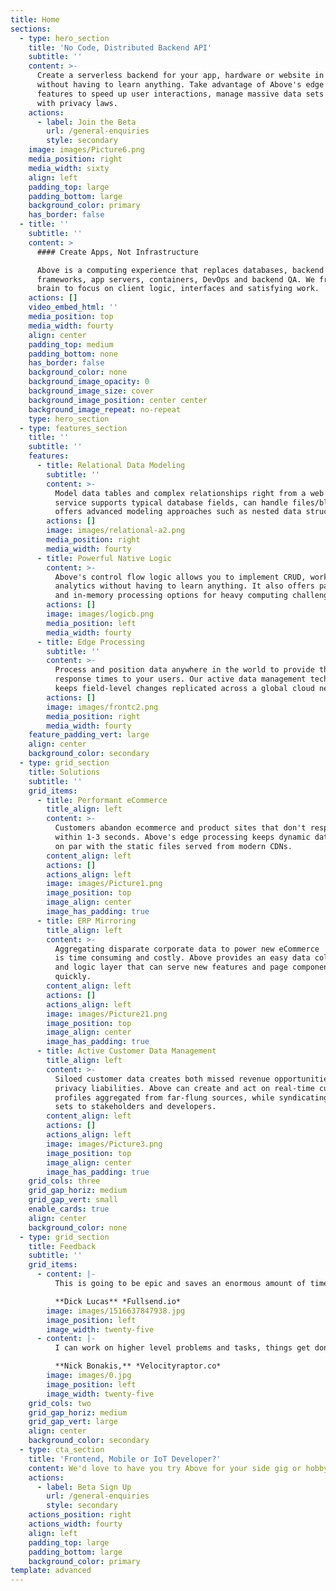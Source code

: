 ```yaml
---
title: Home
sections:
  - type: hero_section
    title: 'No Code, Distributed Backend API'
    subtitle: ''
    content: >-
      Create a serverless backend for your app, hardware or website in minutes
      without having to learn anything. Take advantage of Above's edge computing
      features to speed up user interactions, manage massive data sets or comply
      with privacy laws.
    actions:
      - label: Join the Beta
        url: /general-enquiries
        style: secondary
    image: images/Picture6.png
    media_position: right
    media_width: sixty
    align: left
    padding_top: large
    padding_bottom: large
    background_color: primary
    has_border: false
  - title: ''
    subtitle: ''
    content: >
      #### Create Apps, Not Infrastructure

      Above is a computing experience that replaces databases, backend
      frameworks, app servers, containers, DevOps and backend QA. We free your
      brain to focus on client logic, interfaces and satisfying work.
    actions: []
    video_embed_html: ''
    media_position: top
    media_width: fourty
    align: center
    padding_top: medium
    padding_bottom: none
    has_border: false
    background_color: none
    background_image_opacity: 0
    background_image_size: cover
    background_image_position: center center
    background_image_repeat: no-repeat
    type: hero_section
  - type: features_section
    title: ''
    subtitle: ''
    features:
      - title: Relational Data Modeling
        subtitle: ''
        content: >-
          Model data tables and complex relationships right from a web page. The
          service supports typical database fields, can handle files/blobs and
          offers advanced modeling approaches such as nested data structures.
        actions: []
        image: images/relational-a2.png
        media_position: right
        media_width: fourty
      - title: Powerful Native Logic
        content: >-
          Above's control flow logic allows you to implement CRUD, workflow and
          analytics without having to learn anything. It also offers parallel
          and in-memory processing options for heavy computing challenges.
        actions: []
        image: images/logicb.png
        media_position: left
        media_width: fourty
      - title: Edge Processing
        subtitle: ''
        content: >-
          Process and position data anywhere in the world to provide the fastest
          response times to your users. Our active data management technology
          keeps field-level changes replicated across a global cloud network.
        actions: []
        image: images/frontc2.png
        media_position: right
        media_width: fourty
    feature_padding_vert: large
    align: center
    background_color: secondary
  - type: grid_section
    title: Solutions
    subtitle: ''
    grid_items:
      - title: Performant eCommerce
        title_align: left
        content: >-
          Customers abandon ecommerce and product sites that don't respond
          within 1-3 seconds. Above's edge processing keeps dynamic data flowing
          on par with the static files served from modern CDNs.
        content_align: left
        actions: []
        actions_align: left
        image: images/Picture1.png
        image_position: top
        image_align: center
        image_has_padding: true
      - title: ERP Mirroring
        title_align: left
        content: >-
          Aggregating disparate corporate data to power new eCommerce  features
          is time consuming and costly. Above provides an easy data collection
          and logic layer that can serve new features and page components
          quickly.  
        content_align: left
        actions: []
        actions_align: left
        image: images/Picture21.png
        image_position: top
        image_align: center
        image_has_padding: true
      - title: Active Customer Data Management
        title_align: left
        content: >-
          Siloed customer data creates both missed revenue opportunities and
          privacy liabilities. Above can create and act on real-time customer
          profiles aggregated from far-flung sources, while syndicating data
          sets to stakeholders and developers.
        content_align: left
        actions: []
        actions_align: left
        image: images/Picture3.png
        image_position: top
        image_align: center
        image_has_padding: true
    grid_cols: three
    grid_gap_horiz: medium
    grid_gap_vert: small
    enable_cards: true
    align: center
    background_color: none
  - type: grid_section
    title: Feedback
    subtitle: ''
    grid_items:
      - content: |-
          This is going to be epic and saves an enormous amount of time.

          **Dick Lucas** *Fullsend.io*
        image: images/1516637847938.jpg
        image_position: left
        image_width: twenty-five
      - content: |-
          I can work on higher level problems and tasks, things get done fast.

          **Nick Bonakis,** *Velocityraptor.co*
        image: images/0.jpg
        image_position: left
        image_width: twenty-five
    grid_cols: two
    grid_gap_horiz: medium
    grid_gap_vert: large
    align: center
    background_color: secondary
  - type: cta_section
    title: 'Frontend, Mobile or IoT Developer?'
    content: We'd love to have you try Above for your side gig or hobby project!
    actions:
      - label: Beta Sign Up
        url: /general-enquiries
        style: secondary
    actions_position: right
    actions_width: fourty
    align: left
    padding_top: large
    padding_bottom: large
    background_color: primary
template: advanced
---
```

